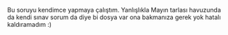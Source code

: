 Bu soruyu kendimce yapmaya çalıştım.
Yanlışlıkla Mayın tarlası  havuzunda da  kendi sınav sorum da diye  bi dosya var  ona bakmanıza gerek yok hatalı kaldıramadım :)

